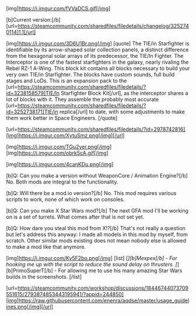 [img]https://i.imgur.com/fVVaDCS.gif[/img]

[b]Current version:[/b] [url=https://steamcommunity.com/sharedfiles/filedetails/changelog/3252740114]1.1[/url]

[img]https://i.imgur.com/3D6U1Br.png[/img]
[quote]
The TIE/in Starfighter is identifiable by its arrow-shaped solar collection panels, a distinct difference from the hexagonal solar arrays of its predecessor, the TIE/ln Fighter. The Interceptor is one of the fastest starfighters in the galaxy, nearly rivaling the Rebel RZ-1 A-Wing. This block kit contains all blocks necessary to build your very own TIE/in Starfighter. The blocks have custom sounds, full build stages and LoDs. This is an expansion pack to the [url=https://steamcommunity.com/sharedfiles/filedetails/?id=3238158579]TIE/ln Starfighter Block Kit[/url], as the interceptor shares a lot of blocks with it. They assemble the probably most accurate [url=https://steamcommunity.com/sharedfiles/filedetails/?id=3252738171]TIE/in replica[/url] to date, with some adjustments to make them work better in Space Engineers.
[/quote]

[url=https://steamcommunity.com/sharedfiles/filedetails/?id=2978742816][img]https://i.imgur.com/XytuSmz.png[/img][/url]


[img]https://i.imgur.com/TGu2yer.png[/img]
[img]https://i.imgur.com/obrk5cA.gif[/img]


[img]https://i.imgur.com/4canKDu.png[/img]

[b]Q: Can you make a version without WeaponCore / Animation Engine?[/b]
No. Both mods are integral to the functionality.

[b]Q: Will there be a mod.io version?[/b]
No. This mod requires various scripts to work, none of which work on consoles.

[b]Q: Can you make X Star Wars mod?[/b]
The next GFA mod I'll be working on is a set of turrets. What comes after that is not set yet.

[b]Q: How dare you steal this mod from X!?[/b]
That's not really a question but let's address this anyway: I made all models in this mod by myself, from scratch. Other similar mods existing does not mean nobody else is allowed to make a mod like that anymore.


[img]https://i.imgur.com/Ky5F2bo.png[/img]
[list]
[*][b]Mexpex[/b] - For hooking me up with the script to reduce the sound delay on thrusters.
[*][b]PrimoSuperT[/b] - For allowing me to use his many amazing Star Wars builds in the screenshots.
[/list]


[url=https://steamcommunity.com/workshop/discussions/18446744073709551615/2793874853443195941/?appid=244850][img]https://raw.githubusercontent.com/enenra/aqdse/master/usage_guidelines.png[/img][/url]